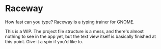 # Raceway

How fast can you type? Raceway is a typing trainer for GNOME.

This is a WIP. The project file structure is a mess, and there's almost nothing to see in the app yet, but the text view itself is basically finished at this point. Give it a spin if you'd like to.
